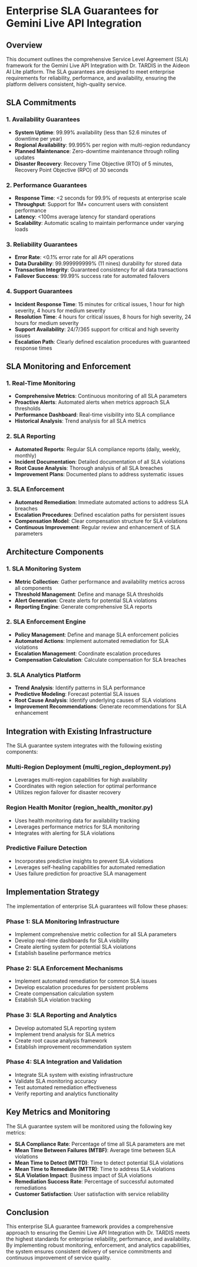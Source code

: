 # Enterprise SLA Guarantees for Gemini Live API Integration

## Overview

This document outlines the comprehensive Service Level Agreement (SLA) framework for the Gemini Live API Integration with Dr. TARDIS in the Aideon AI Lite platform. The SLA guarantees are designed to meet enterprise requirements for reliability, performance, and availability, ensuring the platform delivers consistent, high-quality service.

## SLA Commitments

### 1. Availability Guarantees

- **System Uptime**: 99.99% availability (less than 52.6 minutes of downtime per year)
- **Regional Availability**: 99.995% per region with multi-region redundancy
- **Planned Maintenance**: Zero-downtime maintenance through rolling updates
- **Disaster Recovery**: Recovery Time Objective (RTO) of 5 minutes, Recovery Point Objective (RPO) of 30 seconds

### 2. Performance Guarantees

- **Response Time**: <2 seconds for 99.9% of requests at enterprise scale
- **Throughput**: Support for 1M+ concurrent users with consistent performance
- **Latency**: <100ms average latency for standard operations
- **Scalability**: Automatic scaling to maintain performance under varying loads

### 3. Reliability Guarantees

- **Error Rate**: <0.1% error rate for all API operations
- **Data Durability**: 99.999999999% (11 nines) durability for stored data
- **Transaction Integrity**: Guaranteed consistency for all data transactions
- **Failover Success**: 99.99% success rate for automated failovers

### 4. Support Guarantees

- **Incident Response Time**: 15 minutes for critical issues, 1 hour for high severity, 4 hours for medium severity
- **Resolution Time**: 4 hours for critical issues, 8 hours for high severity, 24 hours for medium severity
- **Support Availability**: 24/7/365 support for critical and high severity issues
- **Escalation Path**: Clearly defined escalation procedures with guaranteed response times

## SLA Monitoring and Enforcement

### 1. Real-Time Monitoring

- **Comprehensive Metrics**: Continuous monitoring of all SLA parameters
- **Proactive Alerts**: Automated alerts when metrics approach SLA thresholds
- **Performance Dashboard**: Real-time visibility into SLA compliance
- **Historical Analysis**: Trend analysis for all SLA metrics

### 2. SLA Reporting

- **Automated Reports**: Regular SLA compliance reports (daily, weekly, monthly)
- **Incident Documentation**: Detailed documentation of all SLA violations
- **Root Cause Analysis**: Thorough analysis of all SLA breaches
- **Improvement Plans**: Documented plans to address systematic issues

### 3. SLA Enforcement

- **Automated Remediation**: Immediate automated actions to address SLA breaches
- **Escalation Procedures**: Defined escalation paths for persistent issues
- **Compensation Model**: Clear compensation structure for SLA violations
- **Continuous Improvement**: Regular review and enhancement of SLA parameters

## Architecture Components

### 1. SLA Monitoring System

- **Metric Collection**: Gather performance and availability metrics across all components
- **Threshold Management**: Define and manage SLA thresholds
- **Alert Generation**: Create alerts for potential SLA violations
- **Reporting Engine**: Generate comprehensive SLA reports

### 2. SLA Enforcement Engine

- **Policy Management**: Define and manage SLA enforcement policies
- **Automated Actions**: Implement automated remediation for SLA violations
- **Escalation Management**: Coordinate escalation procedures
- **Compensation Calculation**: Calculate compensation for SLA breaches

### 3. SLA Analytics Platform

- **Trend Analysis**: Identify patterns in SLA performance
- **Predictive Modeling**: Forecast potential SLA issues
- **Root Cause Analysis**: Identify underlying causes of SLA violations
- **Improvement Recommendations**: Generate recommendations for SLA enhancement

## Integration with Existing Infrastructure

The SLA guarantee system integrates with the following existing components:

### Multi-Region Deployment (multi_region_deployment.py)
- Leverages multi-region capabilities for high availability
- Coordinates with region selection for optimal performance
- Utilizes region failover for disaster recovery

### Region Health Monitor (region_health_monitor.py)
- Uses health monitoring data for availability tracking
- Leverages performance metrics for SLA monitoring
- Integrates with alerting for SLA violations

### Predictive Failure Detection
- Incorporates predictive insights to prevent SLA violations
- Leverages self-healing capabilities for automated remediation
- Uses failure prediction for proactive SLA management

## Implementation Strategy

The implementation of enterprise SLA guarantees will follow these phases:

### Phase 1: SLA Monitoring Infrastructure
- Implement comprehensive metric collection for all SLA parameters
- Develop real-time dashboards for SLA visibility
- Create alerting system for potential SLA violations
- Establish baseline performance metrics

### Phase 2: SLA Enforcement Mechanisms
- Implement automated remediation for common SLA issues
- Develop escalation procedures for persistent problems
- Create compensation calculation system
- Establish SLA violation tracking

### Phase 3: SLA Reporting and Analytics
- Develop automated SLA reporting system
- Implement trend analysis for SLA metrics
- Create root cause analysis framework
- Establish improvement recommendation system

### Phase 4: SLA Integration and Validation
- Integrate SLA system with existing infrastructure
- Validate SLA monitoring accuracy
- Test automated remediation effectiveness
- Verify reporting and analytics functionality

## Key Metrics and Monitoring

The SLA guarantee system will be monitored using the following key metrics:

- **SLA Compliance Rate**: Percentage of time all SLA parameters are met
- **Mean Time Between Failures (MTBF)**: Average time between SLA violations
- **Mean Time to Detect (MTTD)**: Time to detect potential SLA violations
- **Mean Time to Remediate (MTTR)**: Time to address SLA violations
- **SLA Violation Impact**: Business impact of SLA violations
- **Remediation Success Rate**: Percentage of successful automated remediations
- **Customer Satisfaction**: User satisfaction with service reliability

## Conclusion

This enterprise SLA guarantee framework provides a comprehensive approach to ensuring the Gemini Live API Integration with Dr. TARDIS meets the highest standards for enterprise reliability, performance, and availability. By implementing robust monitoring, enforcement, and analytics capabilities, the system ensures consistent delivery of service commitments and continuous improvement of service quality.

